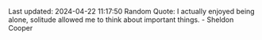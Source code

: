 Last updated: 2024-04-22 11:17:50
Random Quote: I actually enjoyed being alone, solitude allowed me to think about important things. - Sheldon Cooper